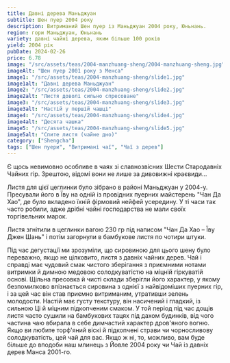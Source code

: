 ```yaml
---
title: Давні дерева Маньджуан
subtitle: Шен пуер 2004 року
description: Витриманий Шен пуер із Маньджуан 2004 року, Юньнань.
region: гори Маньджуан, Юньнань
variety: давні чайні дерева, яким більше 100 років
yield: 2004 рік
pubDate: 2024-02-26
price: 6.78
image: "/src/assets/teas/2004-manzhuang-sheng/2004-manzhuang-sheng.jpg"
imageAlt: "Шен пуер 2001 року з Менса"
image1: "/src/assets/teas/2004-manzhuang-sheng/slide1.jpg"
image1alt: "Давні дерева Маньджуан"
image2: "/src/assets/teas/2004-manzhuang-sheng/slide2.jpg"
image2alt: "Листя доволі сильно спресоване"
image3: "/src/assets/teas/2004-manzhuang-sheng/slide3.jpg"
image3alt: "Настій у першій чашці"
image4: "/src/assets/teas/2004-manzhuang-sheng/slide4.jpg"
image4alt: "Десята чашка"
image5: "/src/assets/teas/2004-manzhuang-sheng/slide5.jpg"
image5alt: "Спите листя (чайне дно)"
category: ["Shengcha"]
tags: ["Шен пуери", "Витримані чаї", "Чаї з дерев"]
---
```


Є щось невимовно особливе в чаях зі славнозвісних Шести Стародавніх Чайних гір. Зрештою, відомі вони не лише за дивовижні краєвиди...

Листя для цієї цеглинки було зібрано в районі Маньджуан у 2004-у. Пресували його в Їву на одній із провідних пуерних майстерень "Чан Да Хао", де було вкладено їхній фірмовий нейфей усередину. У ті часи так часто робили, адже дрібні чайні господарства не мали своїх торгівельних марок.

Листя згнітили в цеглинки вагою 230 гр під написом "Чан Да Хао – Їву Джен Шань" і потім загорнули в бамбукове листя по чотири штуки.

Під час дегустації ми зрозуміли, що сировиною для цього шену було переважно, якщо не цілковито, листя з давніх чайних дерев. Чай і справді має чудовий смак чистого зберігання з приємними нотами витримки й димною медовою солодкуватістю на міцній гіркуватій основі. Щільна пресовка й чисті склади зберігли його характер, у якому безпомилково впізнається сировина з однієї з найвідоміших пуерних гір, і за цей час він став приємно витриманим, утративши зелень молодости. Настій має густу текстуру, він насичений і гладкий, із сильною Ці й міцним підкопченим смаком. У той період під час дощів листя часто сушили на бамбукових тацях під дахом будинків, від чого частина чаю вбирала в себе димчастий характер дров'яного вогню. Якщо ви любите торф'яний віскі й підкопчені страви чи чорносливову солодкуватість, цей чай для вас. Якщо ж ні, то, можливо, вам буде більше до вподоби наш млинець з Йовле 2004 року чи Чай із давніх дерев Манса 2001-го.